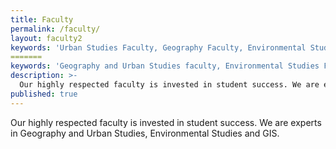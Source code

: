 ```yaml
---
title: Faculty
permalink: /faculty/
layout: faculty2
keywords: 'Urban Studies Faculty, Geography Faculty, Environmental Studies Faculty. Temple Faculty'
=======
keywords: 'Geography and Urban Studies faculty, Environmental Studies Faculty, Temple Faculty'
description: >-
  Our highly respected faculty is invested in student success. We are experts in Geography and Urban Studies, Environmental Studies and GIS.
published: true
---
```

Our highly respected faculty is invested in student success. We are experts in Geography and Urban Studies, Environmental Studies and GIS.
